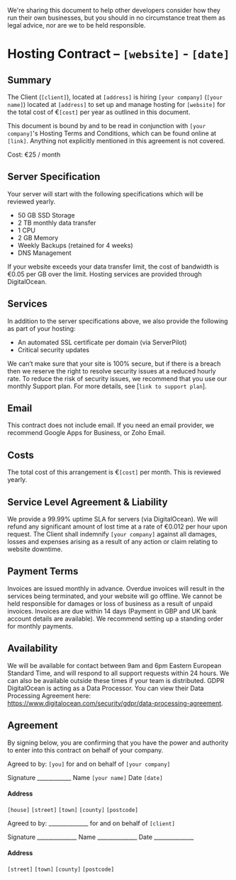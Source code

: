 We're sharing this document to help other developers consider how they run their own businesses, but you should in no circumstance treat them as legal advice, nor are we to be held responsible.

# Hosting Contract – `[website]` - `[date]`

## Summary
The Client (`[client]`), located at `[address]` is hiring `[your company]` (`[your name]`) located at `[address]` to set up and manage hosting for `[website]` for the total cost of €`[cost]` per year as outlined in this document.

This document is bound by and to be read in conjunction with `[your company]`'s Hosting Terms and Conditions, which can be found online at `[link]`. Anything not explicitly mentioned in this agreement is not covered.

Cost: €25 / month

## Server Specification
Your server will start with the following specifications which will be reviewed yearly.
*	50 GB SSD Storage
*	2 TB monthly data transfer
*	1 CPU
*	2 GB Memory
*	Weekly Backups (retained for 4 weeks)
*	DNS Management

If your website exceeds your data transfer limit, the cost of bandwidth is €0.05 per GB over the limit. Hosting services are provided through DigitalOcean.

## Services
In addition to the server specifications above, we also provide the following as part of your hosting:

*	An automated SSL certificate per domain (via ServerPilot)
*	Critical security updates

We can’t make sure that your site is 100% secure, but if there is a breach then we reserve the right to resolve security issues at a reduced hourly rate. To reduce the risk of security issues, we recommend that you use our monthly Support plan. For more details, see [`link to support plan`].

## Email
This contract does not include email. If you need an email provider, we recommend Google Apps for Business, or Zoho Email.

## Costs
The total cost of this arrangement is €`[cost]` per month. This is reviewed yearly.

## Service Level Agreement & Liability
We provide a 99.99% uptime SLA for servers (via DigitalOcean). We will refund any significant amount of lost time at a rate of €0.012 per hour upon request. The Client shall indemnify `[your company]` against all damages, losses and expenses arising as a result of any action or claim relating to website downtime.

## Payment Terms
Invoices are issued monthly in advance. Overdue invoices will result in the services being terminated, and your website will go offline. We cannot be held responsible for damages or loss of business as a result of unpaid invoices. Invoices are due within 14 days (Payment in GBP and UK bank account details are available). We recommend setting up a standing order for monthly payments.

## Availability
We will be available for contact between 9am and 6pm Eastern European Standard Time, and will respond to all support requests within 24 hours. We can also be available outside these times if your team is distributed.
GDPR
DigitalOcean is acting as a Data Processor. You can view their Data Processing Agreement here: https://www.digitalocean.com/security/gdpr/data-processing-agreement.


## Agreement
By signing below, you are confirming that you have the power and authority to enter into this contract on behalf of your company.

Agreed to by: `[you]` for and on behalf of `[your company]`

Signature ____________
Name `[your name]`
Date `[date]`

#### Address
`[house]`
`[street]`
`[town]`
`[county]`
`[postcode]`

Agreed to by: ______________ for and on behalf of `[client]`

Signature ______________
Name ______________
Date ______________

#### Address
`[street]`
`[town]`
`[county]`
`[postcode]`
